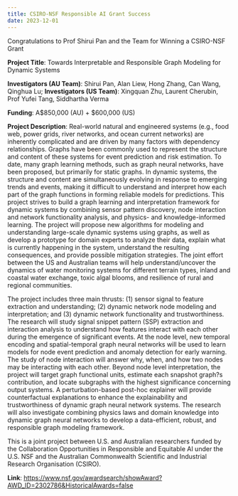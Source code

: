 ```yaml
---
title: CSIRO-NSF Responsible AI Grant Success
date: 2023-12-01
---
```


Congratulations to Prof Shirui Pan and the Team for Winning a CSIRO-NSF Grant 

<!--more-->

**Project Title**: Towards Interpretable and Responsible Graph Modeling for Dynamic Systems


**Investigators (AU Team)**: Shirui Pan, Alan Liew, Hong Zhang, Can Wang, Qinghua Lu; 
**Investigators (US Team)**: Xingquan Zhu, Laurent Cherubin, Prof Yufei Tang, Siddhartha Verma


**Funding**:  A$850,000 (AU) + $600,000 (US)

**Project Description**: Real-world natural and engineered systems (e.g., food web, power grids, river networks, and ocean current networks) are inherently complicated and are driven by many factors with dependency relationships. Graphs have been commonly used to represent the structure and content of these systems for event prediction and risk estimation. To date, many graph learning methods, such as graph neural networks, have been proposed, but primarily for static graphs. In dynamic systems, the structure and content are simultaneously evolving in response to emerging trends and events, making it difficult to understand and interpret how each part of the graph functions in forming reliable models for predictions. This project strives to build a graph learning and interpretation framework for dynamic systems by combining sensor pattern discovery, node interaction and network functionality analysis, and physics- and knowledge-informed learning. The project will propose new algorithms for modeling and understanding large-scale dynamic systems using graphs, as well as develop a prototype for domain experts to analyze their data, explain what is currently happening in the system, understand the resulting consequences, and provide possible mitigation strategies. The joint effort between the US and Australian teams will help understand/uncover the dynamics of water monitoring systems for different terrain types, inland and coastal water exchange, toxic algal blooms, and resilience of rural and regional communities.

The project includes three main thrusts: (1) sensor signal to feature extraction and understanding; (2) dynamic network node modeling and interpretation; and (3) dynamic network functionality and trustworthiness. The research will study signal snippet pattern (SSP) extraction and interaction analysis to understand how features interact with each other during the emergence of significant events. At the node level, new temporal encoding and spatial-temporal graph neural networks will be used to learn models for node event prediction and anomaly detection for early warning. The study of node interaction will answer why, when, and how two nodes may be interacting with each other. Beyond node level interpretation, the project will target graph functional units, estimate each snapshot graph?s contribution, and locate subgraphs with the highest significance concerning output systems. A perturbation-based post-hoc explainer will provide counterfactual explanations to enhance the explainability and trustworthiness of dynamic graph neural network systems. The research will also investigate combining physics laws and domain knowledge into dynamic graph neural networks to develop a data-efficient, robust, and responsible graph modeling framework.

This is a joint project between U.S. and Australian researchers funded by the Collaboration Opportunities in Responsible and Equitable AI under the U.S. NSF and the Australian Commonwealth Scientific and Industrial Research Organisation (CSIRO).

**Link**: https://www.nsf.gov/awardsearch/showAward?AWD_ID=2302786&HistoricalAwards=false
